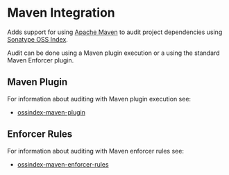 # Maven Integration

Adds support for using [Apache Maven](https://maven.apache.org/) to audit project dependencies using
[Sonatype OSS Index](https://ossindex.sonatype.org).

Audit can be done using a Maven plugin execution or a using the standard Maven Enforcer plugin.

## Maven Plugin

For information about auditing with Maven plugin execution see:

* [ossindex-maven-plugin](ossindex-maven-plugin/index.html)

## Enforcer Rules

For information about auditing with Maven enforcer rules see:

* [ossindex-maven-enforcer-rules](ossindex-maven-enforcer-rules/index.html)
